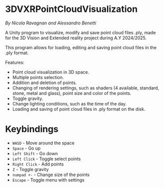 # 3DVXRPointCloudVisualization
_By Nicola Ravagnan and Alessandro Benetti_

A Unity program to visualize, modify and save point cloud files .ply, made for the 3D Vision and Extended reality project during A.Y 2024/2025.

This program allows for loading, editing and saving point cloud files in the .ply format.

Features:
- Point cloud visualization in 3D space.
- Multiple points selection.
- Addition and deletion of points.
- Changing of rendering settings, such as shaders (4 available, standard, stone, metal and glass), point size and color of the points.
- Toggle gravity.
- Change lighting conditions, such as the time of the day.
- Loading and saving of point cloud files in .ply format on the disk.

# Keybindings

- `WASD` - Move around the space
- `Space` - Go up
- `Left Shift` - Go down
- `Left Click` - Toggle select points
- `Right Click` - Add points
- `Z` - Toggle gravity
- `numpad +-` - Change size of the points
- `Escape` - Toggle menu with settings